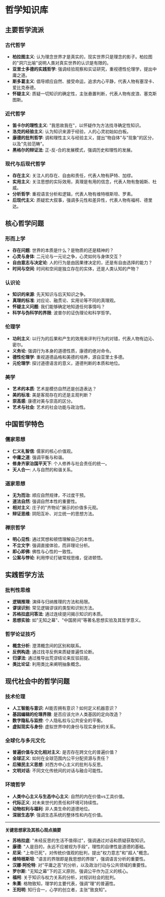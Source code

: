 # 哲学知识库

## 主要哲学流派

### 古代哲学
- **柏拉图主义**: 认为理念世界才是真实的，现实世界只是理念的影子。柏拉图的"洞穴比喻"说明人类对真实世界的认识是有限的。
- **亚里士多德的实践哲学**: 强调经验观察和实证研究，重视德性伦理学，提出中庸之道。
- **斯多葛主义**: 倡导顺应自然、接受命运，追求内心平静，代表人物有塞涅卡、爱比克泰德。
- **怀疑主义**: 质疑一切知识的确定性，主张悬置判断，代表人物有皮浪、塞克斯图斯。

### 近代哲学
- **笛卡尔的理性主义**: "我思故我在"，以怀疑作为方法找寻确定性知识。
- **洛克的经验主义**: 认为知识来源于经验，人的心灵初始如白板。
- **康德的批判哲学**: 调和理性主义与经验主义，提出"物自体"与"现象"的区分，以及"先验范畴"。
- **黑格尔的辩证法**: 正-反-合的发展模式，强调历史和理性的发展。

### 现代与后现代哲学
- **存在主义**: 关注人的存在、自由和责任，代表人物有萨特、加缪。
- **实用主义**: 关注思想的实际效用，真理是有用的信念，代表人物有詹姆斯、杜威。
- **分析哲学**: 重视语言分析和逻辑，代表人物有维特根斯坦、罗素。
- **后现代主义**: 质疑宏大叙事，强调多元性和差异性，代表人物有福柯、德里达。

## 核心哲学问题

### 形而上学
- **存在问题**: 世界的本质是什么？是物质的还是精神的？
- **心灵与身体**: 二元论与一元论之争，心灵如何与身体交互？
- **自由意志与决定论**: 人的行为是由因果律决定的，还是有自由选择的能力？
- **时间与空间**: 时间和空间是独立存在的实体，还是人类认知的产物？

### 认识论
- **知识的来源**: 先天知识与后天知识之争。
- **真理的标准**: 对应论、融贯论、实用论等不同的真理观。
- **怀疑主义问题**: 我们能够确定地知道任何事情吗？
- **科学与伪科学的界限**: 波普尔的证伪理论和科学哲学。

### 伦理学
- **功利主义**: 以行为的后果和产生的效用来评判行为的对错，代表人物有边沁、密尔。
- **义务论**: 强调行为本身的道德性质，康德的绝对命令。
- **德性伦理学**: 重视道德品格和美德的培养，源自亚里士多德。
- **元伦理学**: 探讨道德语言的意义，道德判断的本质和地位。

### 美学
- **艺术的本质**: 艺术是模仿自然还是创造表达？
- **美的标准**: 美是客观存在的还是主观判断？
- **崇高感**: 康德对美与崇高的区分。
- **艺术与社会**: 艺术的社会功能与政治性。

## 中国哲学特色

### 儒家思想
- **仁义礼智信**: 儒家的核心价值观。
- **中庸之道**: 强调平衡与和谐。
- **修身齐家治国平天下**: 个人修养与社会责任的统一。
- **天人合一**: 人与自然的和谐关系。

### 道家思想
- **无为而治**: 顺应自然规律，不过度干预。
- **道法自然**: 强调自然本性的重要性。
- **相对主义**: 庄子的"齐物论"展示的价值多元观。
- **辩证思维**: 阴阳互补、对立统一的思想方法。

### 禅宗哲学
- **明心见性**: 通过冥想和顿悟理解自己的本性。
- **不立文字**: 强调直接体验，而非理论分析。
- **即心即佛**: 佛性与心性的一致性。
- **公案与悖论**: 利用悖论打破常规思维，促进顿悟。

## 实践哲学方法

### 批判性思维
- **逻辑推理**: 演绎与归纳推理的方法和局限。
- **谬误识别**: 常见逻辑谬误的类型和识别方法。
- **苏格拉底问答法**: 通过连续提问揭示知识的本质。
- **思想实验**: 如"无知之幕"、"中国房间"等著名思想实验及其哲学意义。

### 哲学论证技巧
- **概念分析**: 澄清概念间的区别和联系。
- **反例构造**: 通过找寻反例来质疑普遍性论断。
- **归谬法**: 通过推导出荒谬结论来反驳前提。
- **类比论证**: 利用类比来阐明抽象概念。

## 现代社会中的哲学问题

### 技术伦理
- **人工智能与意识**: AI能否拥有意识？如何定义机器意识？
- **基因编辑的伦理界限**: 是否应该允许人类基因的定向改造？
- **数字隐私与监控**: 个人隐私权与公共安全的平衡。
- **虚拟现实与身份**: 虚拟世界中的身份与现实身份的关系。

### 全球化与多元文化
- **普遍价值与文化相对主义**: 是否存在跨文化的普遍价值？
- **全球正义**: 如何在全球范围内公平分配资源与责任？
- **后殖民主义思想**: 对西方中心主义的批判与反思。
- **文明对话**: 不同文化传统间的对话与融合可能性。

### 环境哲学
- **人类中心主义与生态中心主义**: 自然的内在价值vs工具价值。
- **代际正义**: 对未来世代的责任和环境可持续性。
- **动物权利与福利**: 非人类生命的道德地位。
- **深层生态学**: 强调生态系统的整体性和内在价值。

---

**关键思想家及其核心观点摘要**

- **苏格拉底**: "未经反思的生活不值得过"，强调通过对话和质疑获取知识。
- **康德**: "人是目的，永远不应被视为手段"，理性的自律性是道德的基础。
- **尼采**: "上帝已死"，对传统价值观的批判，提出"权力意志"和"超人"概念。
- **维特根斯坦**: "语言的界限即是我思想的界限"，强调语言分析的重要性。
- **汉娜·阿伦特**: 对"平庸之恶"的分析，以及政治行动与公共领域的重要性。
- **罗尔斯**: "无知之幕"下的正义原则，强调公平作为正义的核心。
- **福柯**: 关于知识与权力关系的分析，对规训社会的批判。
- **朱熹**: 格物致知，理学的主要代表，强调"理"的普遍性。
- **王阳明**: 知行合一，心学的创立者，主张"致良知"。 